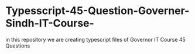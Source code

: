 # Typesscript-45-Question-Governer-Sindh-IT-Course-
in this repository we are creating typescript files of Governor IT Course 45 Questions
